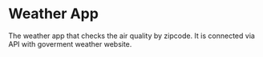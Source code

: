 # Weather App

The weather app that checks the air quality by zipcode.
It is connected via API with goverment weather website.

